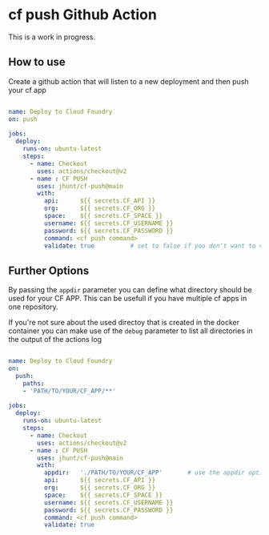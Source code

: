 cf push Github Action
=====================

This is a work in progress.

## How to use

Create a github action that will listen to a new deployment and then push your cf app

```yml

name: Deploy to Cloud Foundry
on: push
    
jobs:
  deploy:
    runs-on: ubuntu-latest
    steps:
      - name: Checkout
        uses: actions/checkout@v2
      - name : CF PUSH
        uses: jhunt/cf-push@main
        with:
          api:      ${{ secrets.CF_API }}
          org:      ${{ secrets.CF_ORG }}
          space:    ${{ secrets.CF_SPACE }}
          username: ${{ secrets.CF_USERNAME }}
          password: ${{ secrets.CF_PASSWORD }}
          command: <cf push command>
          validate: true          # set to false if you don't want to validate ssl
```

## Further Options

By passing the  ``appdir`` parameter you can define what directory should be used for your CF APP. This can be usefull if you have multiple cf apps in one repository.

If you're not sure about the used directoy that is created in the docker container you can make use of the ``debug`` parameter to list all directories in the output of the actions log

```yml

name: Deploy to Cloud Foundry
on:
  push:
    paths:
    - 'PATH/TO/YOUR/CF_APP/**'
    
jobs:
  deploy:
    runs-on: ubuntu-latest
    steps:
      - name: Checkout
        uses: actions/checkout@v2
      - name : CF PUSH
        uses: jhunt/cf-push@main
        with:
          appdir:   './PATH/TO/YOUR/CF_APP'       # use the appdir option to select a specif folder where the cf app is stored
          api:      ${{ secrets.CF_API }}
          org:      ${{ secrets.CF_ORG }}
          space:    ${{ secrets.CF_SPACE }}
          username: ${{ secrets.CF_USERNAME }}
          password: ${{ secrets.CF_PASSWORD }}
          command: <cf push command>
          validate: true          
```


